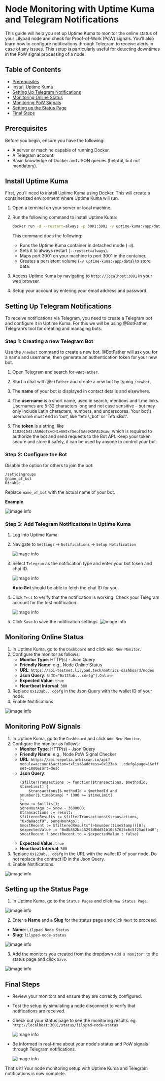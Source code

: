 # Node Monitoring with Uptime Kuma and Telegram Notifications

This guide will help you set up Uptime Kuma to monitor the online status of your Lilypad node and check for Proof-of-Work (PoW) signals. You'll also learn how to configure notifications through Telegram to receive alerts in case of any issues. This setup is particularly useful for detecting downtimes in the PoW signal processing of a node.

## Table of Contents

- [Prerequisites](#prerequisites)
- [Install Uptime Kuma](#install-uptime-kuma)
- [Setting Up Telegram Notifications](#setting-up-telegram-notifications)
- [Monitoring Online Status](#monitoring-online-status)
- [Monitoring PoW Signals](#monitoring-pow-signals)
- [Setting up the Status Page](#setting-up-the-status-page)
- [Final Steps](#final-steps)

## Prerequisites

Before you begin, ensure you have the following:

- A server or machine capable of running Docker.
- A Telegram account.
- Basic knowledge of Docker and JSON queries (helpful, but not mandatory).

## Install Uptime Kuma

First, you'll need to install Uptime Kuma using Docker. This will create a containerized environment where Uptime Kuma will run.

1. Open a terminal on your server or local machine.
2. Run the following command to install Uptime Kuma:

   ```bash
   docker run -d --restart=always -p 3001:3001 -v uptime-kuma:/app/data --name uptime-kuma louislam/uptime-kuma:1
   ```

   This command does the following:

   - Runs the Uptime Kuma container in detached mode (`-d`).
   - Sets it to always restart (`--restart=always`).
   - Maps port 3001 on your machine to port 3001 in the container.
   - Creates a persistent volume (`-v uptime-kuma:/app/data`) to store data.

3. Access Uptime Kuma by navigating to `http://localhost:3001` in your web browser.

4. Setup your account by entering your email address and password.

## Setting Up Telegram Notifications

To receive notifications via Telegram, you need to create a Telegram bot and configure it in Uptime Kuma. For this we will be using @BotFather, Telegram’s tool for creating and managing bots.

### Step 1: Creating a new Telegram Bot

Use the `/newbot` command to create a new bot. @BotFather will ask you for a name and username, then generate an authentication token for your new bot.

1. Open Telegram and search for `@BotFather`.
2. Start a chat with `@BotFather` and create a new bot by typing `/newbot`.
3. The **name** of your bot is displayed in contact details and elsewhere.

4. The **username** is a short name, used in search, mentions and t.me links. Usernames are 5-32 characters long and not case sensitive – but may only include Latin characters, numbers, and underscores. Your bot's username must end in 'bot’, like 'tetris_bot' or 'TetrisBot'.

5. The **token** is a string, like `110201543:AAHdqTcvCH1vGWJxfSeofSAs0K5PALDsaw`, which is required to authorize the bot and send requests to the Bot API. Keep your token secure and store it safely, it can be used by anyone to control your bot.

### Step 2: Configure the Bot

Disable the option for others to join the bot:

```plaintext
/setjoingroups
@name_of_bot
Disable
```

Replace `name_of_bot` with the actual name of your bot.

**Example**

![image info](./images/telegram-botfather-setup.jpg)

### Step 3: Add Telegram Notifications in Uptime Kuma

1. Log into Uptime Kuma.
2. Navigate to `Settings` -> `Notifications` -> `Setup Notification`

   ![image info](./images/uptime-kuma-setup-notification-03.jpg)
3. Select `Telegram` as the notification type and enter your bot token and chat ID.

   ![image info](./images/uptime-kuma-setup-notification-01.jpg)

   **Auto Get** should be able to fetch the chat ID for you.
4. Click `Test` to verify that the notification is working. Check your Telegram account for the test notification.

   ![image info](./images/telegram-test-notification.jpg)
5. Click `Save` to save the notification settings.
   ![image info](./images/uptime-kuma-setup-notification-02.jpg)

## Monitoring Online Status

1. In Uptime Kuma, go to the `Dashboard` and click `Add New Monitor`.
2. Configure the monitor as follows:
   - **Monitor Type**: HTTP(s) - Json Query
   - **Friendly Name**: e.g., Node Online Status
   - **URL**: `https://api-testnet.lilypad.tech/metrics-dashboard/nodes`
   - **Json Query**: `$[ID="0x123ab...cdefg"].Online`
   - **Expected Value**: `true`
   - **Heartbeat Interval**: `300`
3. Replace `0x123ab...cdefg` in the Json Query with the wallet ID of your node.
4. Enable Notifications.

![image info](./images/uptime-kuma-monitor-node-status.jpg)

## Monitoring PoW Signals

1. In Uptime Kuma, go to the `Dashboard` and click `Add New Monitor`.
2. Configure the monitor as follows:
   - **Monitor Type**: HTTP(s) - Json Query
   - **Friendly Name**: e.g., Node PoW Signal Checker
   - **URL**: `https://api-sepolia.arbiscan.io/api?module=account&action=txlist&address=0x123ab...cdefg&page=1&offset=1000&sort=desc`
   - **Json Query**:
     ```plaintext
     ($filterTransactions := function($transactions, $methodId, $timeLimit) {
         $transactions[$.methodId = $methodId and $number($.timeStamp) * 1000 >= $timeLimit]
     };
     $now := $millis();
     $oneHourAgo := $now - 3600000;
     $transactions := result;
     $filteredResults := $filterTransactions($transactions, "0xda8accf9", $oneHourAgo);
     $mostRecent := $filteredResults^(>$number(timeStamp))[0];
     $expectedValue := "0x8b852ba45293d6dd51b10c57625c6c5f25adfb40";
     $mostRecent ? $mostRecent.to = $expectedValue : false)
     ```
   - **Expected Value**: `true`
   - **Heartbeat Interval**: `300`
3. Replace `0x123ab...cdefg` in the URL with the wallet ID of your node. Do not replace the contract ID in the Json Query.
4. Enable Notifications.

![image info](./images/uptime-kuma-monitor-pow-signal.jpg)

## Setting up the Status Page

1. In Uptime Kuma, go to the `Status Pages` and click `New Status Page`.

![image info](./images/uptime-kuma-new-status-page.jpg)

2. Enter a **Name** and a **Slug** for the status page and click `Next` to proceed.

- **Name**: `Lilypad Node Status`
- **Slug**: `lilypad-node-status`

![image info](./images/uptime-kuma-new-status-page-01.jpg)

3. Add the monitors you created from the dropdown `Add a monitor:` to the status page and click `Save`.

![image info](./images/uptime-kuma-status-page-add-monitor.jpg)

## Final Steps

- Review your monitors and ensure they are correctly configured.
- Test the setup by simulating a node disconnect to verify that notifications are received.
- Check out your status page to see the monitoring results.
  eg. `http://localhost:3001/status/lilypad-node-status`

  ![image info](./images/uptime-kuma-status-page-finish.jpg)

- Be informed in real-time about your node's status and PoW signals through Telegram notifications.

  ![image info](./images/telegram-notifications.jpg)

That's it! Your node monitoring setup with Uptime Kuma and Telegram notifications is now complete.
